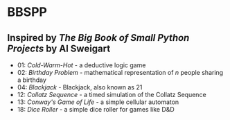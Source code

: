 # BBSPP
## Inspired by *The Big Book of Small Python Projects* by Al Sweigart

- 01: *Cold-Warm-Hot* - a deductive logic game
- 02: *Birthday Problem* - mathematical representation of *n* people sharing a birthday
- 04: *Blackjack* - Blackjack, also known as 21
- 12: *Collatz Sequence* - a timed simulation of the Collatz Sequence
- 13: *Conway's Game of Life* - a simple cellular automaton
- 18: *Dice Roller* - a simple dice roller for games like D&D
